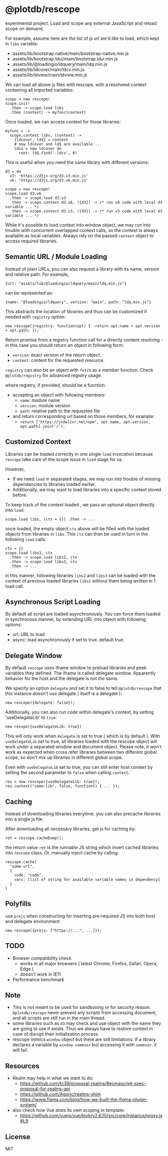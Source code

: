 # @plotdb/rescope

experimental project. Load and scope any external JavaScript and reload scope on demand. 

For example, assume here are the list of js url we'd like to load, which kept in `libs` variable:

 - assets/lib/bootstrap.native/main/bootstrap-native.min.js
 - assets/lib/bootstrap.ldui/main/bootstrap.ldui.min.js
 - assets/lib/@loadingio/ldquery/main/ldq.min.js
 - assets/lib/ldcover/main/ldcv.min.js
 - assets/lib/ldview/main/ldview.min.js


We can load all above js files with rescope, with a resolveed context containing all imported variables:

    scope = new rescope!
    scope.init!
      .then -> scope.load libs
      .then (context) -> myfunc(context)


Once loaded, we can access context for those libraries:

    myfunc = ->
      scope.context libs, (context) ->
        {ldcover, ld$} = context
        # now ldcover and ld$ are available ...
        ldcv = new ldcover do
          root: ld$.find('.ldcv', 0)

This is useful when you need the same library with different versions:

    d3 = do
      v3: 'https://d3js.org/d3.v3.min.js'
      v6: 'https://d3js.org/d3.v6.min.js'

    scope = new rescope!
    scope.load d3.v6
      .then -> scope.load d3.v3
      .then -> scope.context d3.v6, ({d3}) -> /* run v6 code with local d3 variable ... */
      .then -> scope.context d3.v3, ({d3}) -> /* run v3 code with local d3 variable ... */

While it's possible to load context into window object, we may run into trouble with concurrent overlapped context calls, so the context is always available as local variables. Always rely on the passed `context` object to access required libraries.


## Semantic URL / Module Loading

Instead of plain URLs, you can also request a library with its name, version and relative path. For example, 

    {url: "assets/lib/@loadingio/ldquery/main/ldq.min.js"}

can be represented as:

    {name: "@loadingio/ldquery", version: "main", path: "ldq.min.js"}

This abstracts the location of libraries and thus can be customized if needed with `registry` option:

    new rescope({registry: function(opt) {  return opt.name + opt.version + opt.path; });

Return promise from a registry function call for a directly content resolving - in this case you should return an object in following form:

 - `version`: exact version of the return object.
 - `content`: content for the requested resource.

`registry` can also be an object with `fetch` as a member function. Check `@plotdb/registry` for advanced registry usage.


where registry, if provided, should be a function:

 - accepting an object with following members:
   - `name`: module name
   - `version`: module version
   - `path`: relative path to the requested file
 - and return corresponding url based on those members, for example:
   - `return ["https://jsdelivr.net/npm", opt.name, opt.version, opt.path].join('/');`


## Customized Context

Libraries can be loaded correctly in one single `load` invocation because `rescope` take care of the scope issue in `load` stage for us.

However,

 - if we need `load` in separated stages, we may run into trouble of missing dependencies to libraries loaded earlier.
 - Additionally, we may want to load libraries into a specific context stored before.

To keep track of the context loaded , we pass an optional object directly into `load`:

    scope.load libs, (ctx = {}) .then -> ...

once loaded, the empty object `ctx` above will be filled with the loaded objects from libraries in `libs`. This `ctx` can then be used in turn in the following `load` calls:

    ctx = {}
    scope.load libs1, ctx
      .then -> scope.load libs2, ctx
      .then -> scope.load libs3, ctx
      .then -> ...

in this manner, following libraries `libs2` and `libs3` can be loaded with the context of previous loaded libraries `libs1` without them being written in 1 load call.


## Asynchronous Script Loading

By default all script are loaded asynchronously. You can force them loaded in synchronous manner, by extending URL into object with following options:

 - url: URL to load
 - async: load asynchronously if set to true. default true.


## Delegate Window

By default `rescope` uses iframe window to preload libraries and peek variables they defined. The iframe is called delegate window. Apparently behavior for the host and the delegate is not the same.

We specify an option `delegate` and set it to false to tell `@plotdb/rescope` that this instance doesn't use delegate ( itself is a delegate ):

    new rescope({delegate: false});

Additionally, you can also run code within delegate's context, by setting 'useDelegateLib' to `true`:

    new resope({useDelegateLib: true})

This will only work when `delegate` is set to true ( which is by default ). With `useDelegateLib` set to true, all libraries loaded with the rescope object will work under a separated window and document object. Please note, it won't work as expected when cross refer libraries between two different global scope, so don't mix up libraries in different global scope.

Even with `useDelegateLib` set to true, you can still enter host context by setting the second parameter to `false` when calling `context`:

    res = new rescope({useDelegateLib: true});
    res.context("some-lib", false, function() { ... });

## Caching

Instead of downloading libraries everytime, you can also precache libraries into a single js file.

After downloading all necessary libraries, get js for caching by:

    ret = rescope.cacheDump();

the return value `ret` is the runnable JS string which insert cached libraries into `rescope` class. Or, manually inject cache by calling:

    rescope.cache(
      "some-url",
      {
        code: "code",
        vars: [list of string for available variable names in dependency]
      }
    )


## Polyfills

use `prejs` when constructing for inserting pre-required JS into both host and delegate environment:

    new rescope({prejs: ["https://...", ...]});


## TODO

 - Browser compatibility check
   - works in all major browsers ( latest Chrome, Firefox, Safari, Opera, Edge )
   - doesn't work in IE11
 - Performance benchmark


## Note

 - This is not meant to be used for sandboxing or for security reason. `@plotdb/rescope` never prevent any scripts from accessing document, and all scripts are still run in the main thread.
 - some libraries such as `d3` may check and use object with the name they are going to use if exists. Thus we always have to restore context in case of disrupt their initialization process.
 - rescope mimics `window` object but there are still limitations. If a library declares a variable by `window.somevar` but accessing it with `somevar`, it will fail.


## Resources

 - Realm may help in what we want to do:
   - https://github.com/tc39/proposal-realms/#ecmascript-spec-proposal-for-realms-api
   - https://github.com/Agoric/realms-shim
   - https://www.figma.com/blog/how-we-built-the-figma-plugin-system/
 - also check how Vue does its own scoping in template:
   - https://github.com/vuejs/vue/blob/v2.6.10/src/core/instance/proxy.js#L9


## License 

MIT
